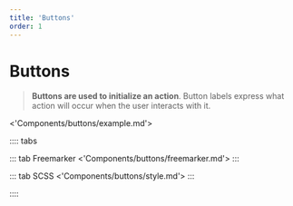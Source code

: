 ```yaml
---
title: 'Buttons'
order: 1
---
```


# Buttons

> **Buttons are used to initialize an action**. Button labels express what action will occur when the user interacts with it.

<'Components/buttons/example.md'>

:::: tabs

::: tab Freemarker
<'Components/buttons/freemarker.md'>
:::

::: tab SCSS
<'Components/buttons/style.md'>
:::

::::